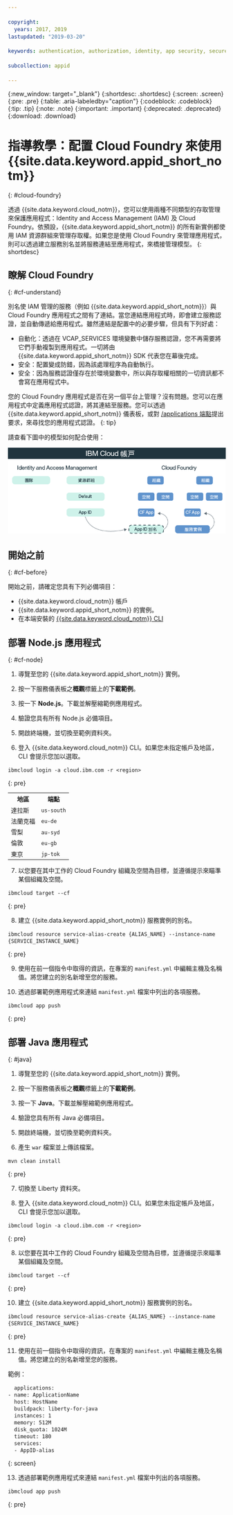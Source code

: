 ```yaml
---

copyright:
  years: 2017, 2019
lastupdated: "2019-03-20"

keywords: authentication, authorization, identity, app security, secure, development, cloud foundry, access management, iam, java, node.js

subcollection: appid

---
```


{:new_window: target="_blank"}
{:shortdesc: .shortdesc}
{:screen: .screen}
{:pre: .pre}
{:table: .aria-labeledby="caption"}
{:codeblock: .codeblock}
{:tip: .tip}
{:note: .note}
{:important: .important}
{:deprecated: .deprecated}
{:download: .download}


# 指導教學：配置 Cloud Foundry 來使用 {{site.data.keyword.appid_short_notm}}
{: #cloud-foundry}

透過 {{site.data.keyword.cloud_notm}}，您可以使用兩種不同類型的存取管理來保護應用程式：Identity and Access Management (IAM) 及 Cloud Foundry。依預設，{{site.data.keyword.appid_short_notm}} 的所有新實例都使用 IAM 資源群組來管理存取權。如果您是使用 Cloud Foundry 來管理應用程式，則可以透過建立服務別名並將服務連結至應用程式，來橋接管理模型。
{: shortdesc}


## 瞭解 Cloud Foundry
{: #cf-understand}

別名使 IAM 管理的服務（例如 {{site.data.keyword.appid_short_notm}}）與 Cloud Foundry 應用程式之間有了連結。當您連結應用程式時，即會建立服務認證，並自動傳遞給應用程式。雖然連結是配置中的必要步驟，但具有下列好處：

* 自動化：透過在 VCAP_SERVICES 環境變數中儲存服務認證，您不再需要將它們手動複製到應用程式。一切將由 {{site.data.keyword.appid_short_notm}} SDK 代表您在幕後完成。
* 安全：配置變成防錯，因為該處理程序為自動執行。
* 安全：因為服務認證僅存在於環境變數中，所以與存取權相關的一切資訊都不會寫在應用程式中。

您的 Cloud Foundry 應用程式是否在另一個平台上管理？沒有問題。您可以在應用程式中定義應用程式認證，將其連結至服務。您可以透過 {{site.data.keyword.appid_short_notm}} 儀表板，或對 [/applications 端點](https://us-south.appid.cloud.ibm.com/swagger-ui/#!/Applications/registerApplication)提出要求，來尋找您的應用程式認證。
{: tip}

請查看下圖中的模型如何配合使用：

![連結 Cloud Foundry 應用程式](images/cf-alias.png)

## 開始之前
{: #cf-before}

開始之前，請確定您具有下列必備項目：

* {{site.data.keyword.cloud_notm}} 帳戶
* {{site.data.keyword.appid_short_notm}} 的實例。
* 在本端安裝的 [{{site.data.keyword.cloud_notm}} CLI](/docs/cli/reference/ibmcloud?topic=cloud-cli-ibmcloud-cli#ibmcloud-cli)

## 部署 Node.js 應用程式
{: #cf-node}


1. 導覽至您的 {{site.data.keyword.appid_short_notm}} 實例。

2. 按一下服務儀表板之**概觀**標籤上的**下載範例**。

3. 按一下 **Node.js**。下載並解壓縮範例應用程式。

4. 驗證您具有所有 Node.js 必備項目。

5. 開啟終端機，並切換至範例資料夾。

6. 登入 {{site.data.keyword.cloud_notm}} CLI。如果您未指定帳戶及地區，CLI 會提示您加以選取。

  ```
  ibmcloud login -a cloud.ibm.com -r <region>
  ```
  {: pre}

  <table>
    <tr>
      <th>地區</th>
      <th>端點</th>
    </tr>
    <tr>
      <td>達拉斯</td>
      <td><code>us-south</code></td>
    </tr>
    <tr>
      <td>法蘭克福</td>
      <td><code>eu-de</code></td>
    </tr>
    <tr>
      <td>雪梨</td>
      <td><code>au-syd</code></td>
    </tr>
    <tr>
      <td>倫敦</td>
      <td><code>eu-gb</code></td>
    </tr>
    <tr>
      <td>東京</td>
      <td><code>jp-tok</code></td>
    </tr>
  </table>

7. 以您要在其中工作的 Cloud Foundry 組織及空間為目標，並遵循提示來瞄準某個組織及空間。

  ```
  ibmcloud target --cf
  ```
  {: pre}

8. 建立 {{site.data.keyword.appid_short_notm}} 服務實例的別名。

  ```
  ibmcloud resource service-alias-create {ALIAS_NAME} --instance-name {SERVICE_INSTANCE_NAME}
  ```
  {: pre}

9. 使用在前一個指令中取得的資訊，在專案的 `manifest.yml` 中編輯主機及名稱值。將您建立的別名新增至您的服務。

10. 透過部署範例應用程式來連結 `manifest.yml` 檔案中列出的各項服務。

  ```
  ibmcloud app push
  ```
  {: pre}

## 部署 Java 應用程式
{: #java}

1. 導覽至您的 {{site.data.keyword.appid_short_notm}} 實例。

2. 按一下服務儀表板之**概觀**標籤上的**下載範例**。

3. 按一下 **Java**。下載並解壓縮範例應用程式。

4. 驗證您具有所有 Java 必備項目。

5. 開啟終端機，並切換至範例資料夾。

6. 產生 `war` 檔案並上傳該檔案。

  ```
  mvn clean install
  ```
  {: pre}

7. 切換至 Liberty 資料夾。

8. 登入 {{site.data.keyword.cloud_notm}} CLI。如果您未指定帳戶及地區，CLI 會提示您加以選取。

  ```
  ibmcloud login -a cloud.ibm.com -r <region>
  ```
  {: pre}

8. 以您要在其中工作的 Cloud Foundry 組織及空間為目標，並遵循提示來瞄準某個組織及空間。

  ```
  ibmcloud target --cf
  ```
  {: pre}

10. 建立 {{site.data.keyword.appid_short_notm}} 服務實例的別名。

  ```
  ibmcloud resource service-alias-create {ALIAS_NAME} --instance-name {SERVICE_INSTANCE_NAME}
  ```
  {: pre}

11. 使用在前一個指令中取得的資訊，在專案的 `manifest.yml` 中編輯主機及名稱值。將您建立的別名新增至您的服務。

  範例：
  ```
    applications:
  - name: ApplicationName
    host: HostName
    buildpack: liberty-for-java
    instances: 1
    memory: 512M
    disk_quota: 1024M
    timeout: 180
    services:
    - AppID-alias
  ```
  {: screen}

13. 透過部署範例應用程式來連結 `manifest.yml` 檔案中列出的各項服務。

  ```
  ibmcloud app push
  ```
  {: pre}

